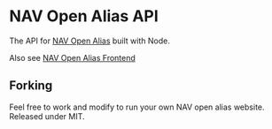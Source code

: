 # NAV Open Alias API

The API for [NAV Open Alias](https://http://openalias.nav.community/) built with Node.

Also see [NAV Open Alias Frontend](https://github.com/Encrypt-S/openalias-website)

## Forking

Feel free to work and modify to run your own NAV open alias website. Released under MIT.